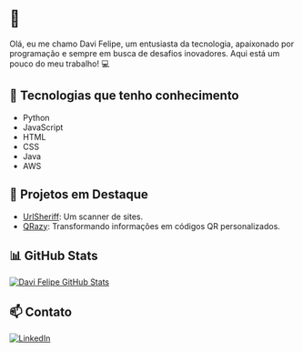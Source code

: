 # 🚀
Olá, eu me chamo Davi Felipe, um entusiasta da tecnologia, apaixonado por programação e sempre em busca de desafios inovadores.
Aqui está um pouco do meu trabalho! 💻

## 🔧 Tecnologias que tenho conhecimento
- Python
- JavaScript
- HTML
- CSS
- Java
- AWS

## 🚀 Projetos em Destaque
- [UrlSheriff](https://github.com/Imvelloster46/UrlSheriff): Um scanner de sites.
- [QRazy](https://github.com/Imvelloster46/QRazy): Transformando informações em códigos QR personalizados.

## 📊 GitHub Stats

[![Davi Felipe GitHub Stats](https://github-readme-stats.vercel.app/api?username=Devdvidfx&show_icons=true&theme=radical)](https://github.com/anuraghazra/github-readme-stats)

## 📫 Contato
[![LinkedIn](https://img.shields.io/badge/LinkedIn-Connect-blue)](https://www.linkedin.com/public-profile/settings?trk=d_flagship3_profile_self_view_public_profile)
